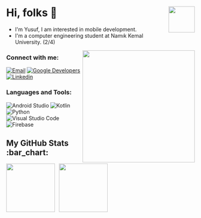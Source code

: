 <h1>Hi, folks 👋 <img align="right" src="https://media.giphy.com/media/Y0zTGQsyQJewNiVJXa/giphy.gif" width='70'/></h1> 

- I'm Yusuf, I am interested in mobile development.
- I'm a computer engineering student at Namık Kemal University. (2/4)
<img align="right" src="https://media.giphy.com/media/B0ifefWijDGktTd683/giphy.gif" width='300'/>
<h3 >Connect with me: </h3>




<p >
<a target="_blank" href="mailto:yusuftalhaklc@gmail.com"><img alt="Email" src="https://img.shields.io/badge/Email-blue?style=flat&logo=gmail"></a>
<a target="_blank" href="https://g.dev/yusuftalhaklc"><img alt="Google Developers" src="https://img.shields.io/badge/Google Devs-gray?style=flat&logo=Google"></a>
<a target="_blank" href="https://linkedin.com/in/yusuftalhaklc"><img alt="Linkedin" src="https://img.shields.io/badge/Linkedin-gray?style=flat&logo=linkedin"></a>

 

</p>
<h3 >Languages and Tools:</h3>

![Android Studio](https://img.shields.io/badge/Android%20Studio-3DDC84.svg?style=for-the-badge&style=flat-square&logo=android-studio&logoColor=white)
![Kotlin](https://img.shields.io/badge/Kotlin-%230095D5.svg?style=for-the-badge&style=flat-square&logo=kotlin&logoColor=white)
![Python](https://img.shields.io/badge/Python-%2300599C.svg?style=for-the-badge&style=flat-square&logo=Python&logoColor=white)
![Visual Studio Code](https://img.shields.io/badge/VS%20Code-0078d7.svg?style=for-the-badge&style=flat-square&logo=visual-studio-code&logoColor=white)
![Firebase](https://img.shields.io/badge/Firebase-%23039BE5.svg?style=for-the-badge&style=flat-square&logo=firebase)



<h2 >My GitHub Stats :bar_chart:</h2>
<p>
  <img src="https://github-readme-stats.vercel.app/api?username=yusuftalhaklc&show_icons=true&theme=tokyonight" height="130">&ensp;
  <img src="https://github-readme-stats.vercel.app/api/top-langs/?username=yusuftalhaklc&layout=compact&theme=tokyonight" height="130">
  
</p>
 
